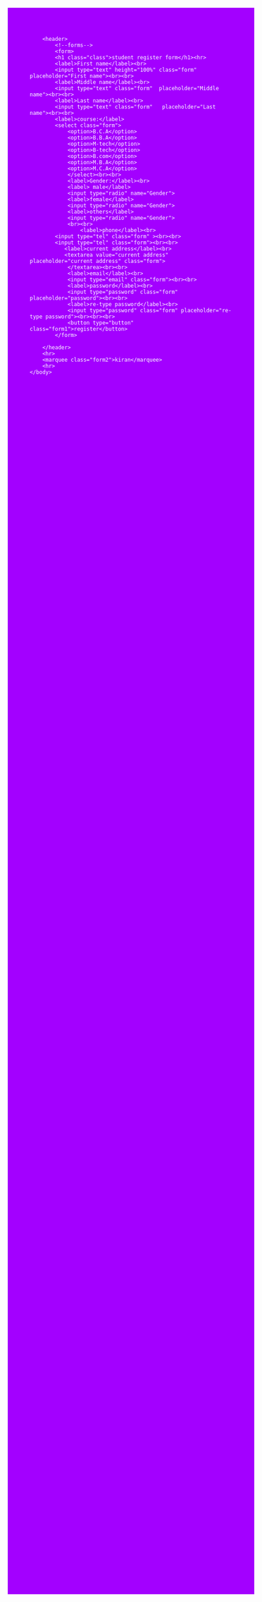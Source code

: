 <html>
    <head>
        <title>register form</title>
        <!--css-part-->
        <style>
            body{
                background: #A300FF;
                color: white;
                margin:200px;
            }
            .class{
                text-align: center;
            }
            .form{
                background: 50%black;
                color: white;
                width: 100%;
            }
            hr{
                color: black;
            }
            .form1{
                background: blue;
                width: 100%;
            }
            .form2{
                background: blue;;
            }
        </style>
    </head>
    <body>
        
        <header>
            <!--forms-->
            <form>
            <h1 class="class">student register form</h1><hr>
            <label>First name</label><br>
            <input type="text" height="100%" class="form" placeholder="First name"><br><br>
            <label>Middle name</label><br>
            <input type="text" class="form"  placeholder="Middle name"><br><br>
            <label>Last name</label><br>
            <input type="text" class="form"   placeholder="Last name"><br><br>
            <label>course:</label>
            <select class="form">
                <option>B.C.A</option>
                <option>B.B.A</option>
                <option>M-tech</option>
                <option>B-tech</option>
                <option>B.com</option>
                <option>M.B.A</option>
                <option>M.C.A</option>
                </select><br><br>
                <label>Gender:</label><br>
                <label> male</label>
                <input type="radio" name="Gender">
                <label>female</label>
                <input type="radio" name="Gender">
                <label>others</label>
                <input type="radio" name="Gender">
                <br><br>
                    <label>phone</label><br>
            <input type="tel" class="form" ><br><br>
            <input type="tel" class="form"><br><br>
               <label>current address</label><br>
               <textarea value="current address" placeholder="current address" class="form">
                </textarea><br><br>
                <label>email</label><br>
                <input type="email" class="form"><br><br>
                <label>password</label><br>
                <input type="password" class="form" placeholder="password"><br><br>
                <label>re-type password</label><br>
                <input type="password" class="form" placeholder="re-type password"><br><br><br>
                <button type="button" class="form1">register</button>
            </form>
           
        </header>
        <hr>
        <marquee class="form2">kiran</marquee>
        <hr>
    </body>
</html>
